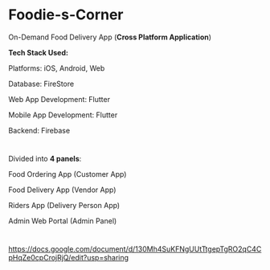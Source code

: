 # Foodie-s-Corner
On-Demand Food Delivery App (**Cross Platform Application**)


**Tech Stack Used:**

Platforms: iOS, Android, Web

Database: FireStore

Web App Development: Flutter

Mobile App Development: Flutter

Backend: Firebase

#

Divided into **4 panels**:

Food Ordering App (Customer App)

Food Delivery App (Vendor App)

Riders App (Delivery Person App)

Admin Web Portal (Admin Panel)

#

https://docs.google.com/document/d/130Mh4SuKFNgUUtTtgepTgRO2qC4CpHqZe0cpCrojRjQ/edit?usp=sharing
